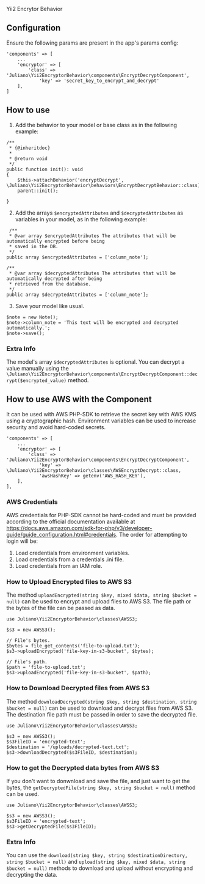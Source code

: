 Yii2 Encrytor Behavior

## Configuration

Ensure the following params are present in the app's params config:

```
'components' => [
    ...
    'encryptor' => [
        'class' => 'Juliano\Yii2EncryptorBehavior\components\EncryptDecryptComponent',
            'key' => 'secret_key_to_encrypt_and_decrypt'
    ],
]
```

## How to use

1. Add the behavior to your model or base class as in the following example:
```
/**
 * {@inheritdoc}
 *
 * @return void
 */
public function init(): void
{
    $this->attachBehavior('encryptDecrypt', \Juliano\Yii2EncryptorBehavior\behaviors\EncryptDecryptBehavior::class);
    parent::init();

}
```
2. Add the arrays ```$encryptedAttributes``` and ```$decryptedAttributes``` as variables in your model, as in the following example:
```
 /**
 * @var array $encryptedAttributes The attributes that will be automatically encrypted before being
 * saved in the DB.
 */
public array $encryptedAttributes = ['column_note'];

/**
 * @var array $decryptedAttributes The attributes that will be automatically decrypted after being
 * retrieved from the database.
 */
public array $decryptedAttributes = ['column_note'];
```
3. Save your model like usual.
```
$note = new Note();
$note->column_note = 'This text will be encrypted and decrypted automatically.';
$note->save();
```

### Extra Info

The model's array ```$decryptedAttributes``` is optional. You can decrypt a value manually using the ```\Juliano\Yii2EncryptorBehavior\components\EncryptDecryptComponent::decrypt($encrypted_value)``` method.



## How to use AWS with the Component

It can be used with AWS PHP-SDK to retrieve the secret key with AWS KMS using a cryptographic hash. Environment variables can be used to increase security and avoid hard-coded secrets.

```
'components' => [
    ...
    'encryptor' => [
        'class' => 'Juliano\Yii2EncryptorBehavior\components\EncryptDecryptComponent',
            'key' => \Juliano\Yii2EncryptorBehavior\classes\AWSEncryptDecrypt::class,
            'awsHashKey' => getenv('AWS_HASH_KEY'),
    ],
],
```

### AWS Credentials

AWS credentials for PHP-SDK cannot be hard-coded and must be provided according to the official documentation available at https://docs.aws.amazon.com/sdk-for-php/v3/developer-guide/guide_configuration.html#credentials.
The order for attempting to login will be:
1. Load credentials from environment variables.
2. Load credentials from a credentials .ini file.
3. Load credentials from an IAM role.

### How to Upload Encrypted files to AWS S3

The method ```uploadEncrypted(string $key, mixed $data, string $bucket = null)``` can be used to encrypt and upload files to AWS S3. The file path or the bytes of the file can be passed as data.
```
use Juliano\Yii2EncryptorBehavior\classes\AWSS3;
        
$s3 = new AWSS3();

// File's bytes.
$bytes = file_get_contents('file-to-upload.txt');
$s3->uploadEncrypted('file-key-in-s3-bucket', $bytes);

// File's path.
$path = 'file-to-upload.txt';
$s3->uploadEncrypted('file-key-in-s3-bucket', $path);
```
### How to Download Decrypted files from AWS S3
The method ```downloadDecrypted(string $key, string $destination, string $bucket = null)``` can be used to download and decrypt files from AWS S3. The destination file path must be passed in order to save the decrypted file.
```
use Juliano\Yii2EncryptorBehavior\classes\AWSS3;

$s3 = new AWSS3();
$s3FileID = 'encrypted-text';
$destination = '/uploads/decrypted-text.txt';
$s3->downloadDecrypted($s3FileID, $destination);
```
### How to get the Decrypted data bytes from AWS S3
If you don't want to donwnload and save the file, and just want to get the bytes, the ```getDecryptedFile(string $key, string $bucket = null)``` method can be used.
```
use Juliano\Yii2EncryptorBehavior\classes\AWSS3;

$s3 = new AWSS3();
$s3FileID = 'encrypted-text';
$s3->getDecryptedFile($s3FileID);
```

### Extra Info

You can use the ```download(string $key, string $destinationDirectory, string $bucket = null)``` and ```upload(string $key, mixed $data, string $bucket = null)``` methods to download and upload without encrypting and decrypting the data.

